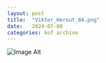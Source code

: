 ```yaml
---
layout:	post
title:	"Viktor_Herout_84.png"
date:	2024-07-08
categories:	kof archive
---
```


![Image Alt](https://k0f.github.io/assets/Viktor_Herout_84.png)